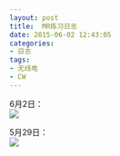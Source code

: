 ```yaml
---
layout: post
title: 	MR练习日志
date: 2015-06-02 12:43:05
categories:
- 日志
tags:
- 无线电
- CW
---
```



6月2日：    
![](http://i1328.photobucket.com/albums/w532/xwlogic/20150602_zpsqsrsttsi.jpg)

5月29日：    
![](http://i1328.photobucket.com/albums/w532/xwlogic/_zpsae1xbwoy.jpg)
